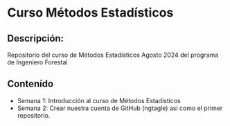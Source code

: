 # Curso Métodos Estadísticos 
## Descripción:
Repositorio del curso de Métodos Estadísticos Agosto 2024 del programa de Ingeniero Forestal 

## Contenído

+ Semana 1: Introducción al curso de Métodos Estadísticos
+ Semana 2: Crear nuestra cuenta de GitHub (ngtagle) asi como el primer repositorío.
